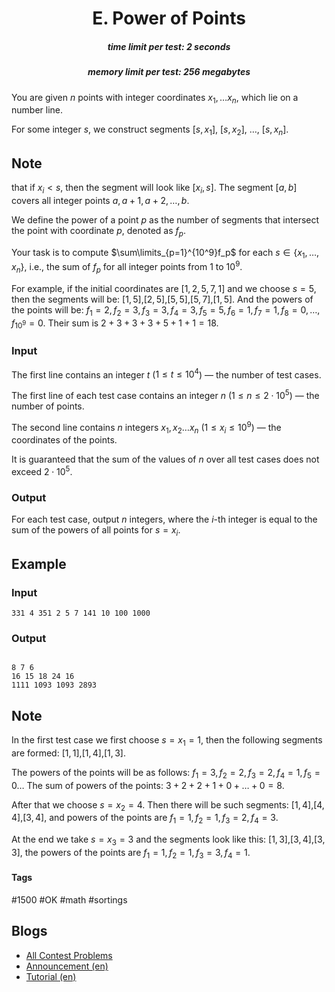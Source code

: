<h1 style='text-align: center;'> E. Power of Points</h1>

<h5 style='text-align: center;'>time limit per test: 2 seconds</h5>
<h5 style='text-align: center;'>memory limit per test: 256 megabytes</h5>

You are given $n$ points with integer coordinates $x_1,\dots x_n$, which lie on a number line.

For some integer $s$, we construct segments [$s,x_1$], [$s,x_2$], $\dots$, [$s,x_n$]. 
## Note

 that if $x_i<s$, then the segment will look like [$x_i,s$]. The segment [$a, b$] covers all integer points $a, a+1, a+2, \dots, b$.

We define the power of a point $p$ as the number of segments that intersect the point with coordinate $p$, denoted as $f_p$.

Your task is to compute $\sum\limits_{p=1}^{10^9}f_p$ for each $s \in \{x_1,\dots,x_n\}$, i.e., the sum of $f_p$ for all integer points from $1$ to $10^9$.

For example, if the initial coordinates are $[1,2,5,7,1]$ and we choose $s=5$, then the segments will be: $[1,5]$,$[2,5]$,$[5,5]$,$[5,7]$,$[1,5]$. And the powers of the points will be: $f_1=2, f_2=3, f_3=3, f_4=3, f_5=5, f_6=1, f_7=1, f_8=0, \dots, f_{10^9}=0$. Their sum is $2+3+3+3+5+1+1=18$.

### Input

The first line contains an integer $t$ ($1\le t\le 10^4$) — the number of test cases.

The first line of each test case contains an integer $n$ ($1 \le n \le 2\cdot 10^5$) — the number of points.

The second line contains $n$ integers $x_1,x_2 \dots x_n$ ($1 \le x_i \le 10^9$) — the coordinates of the points.

It is guaranteed that the sum of the values of $n$ over all test cases does not exceed $2\cdot 10^5$.

### Output

For each test case, output $n$ integers, where the $i$-th integer is equal to the sum of the powers of all points for $s=x_i$.

## Example

### Input


```text
331 4 351 2 5 7 141 10 100 1000
```
### Output

```text

8 7 6
16 15 18 24 16
1111 1093 1093 2893

```
## Note

In the first test case we first choose $s=x_1=1$, then the following segments are formed: $[1,1]$,$[1,4]$,$[1,3]$. 

The powers of the points will be as follows: $f_1=3, f_2=2, f_3=2, f_4=1, f_5=0 \dots$ The sum of powers of the points: $3+2+2+1+0+\dots+0=8$. 

After that we choose $s=x_2=4$. Then there will be such segments: $[1,4]$,$[4,4]$,$[3,4]$, and powers of the points are $f_1=1, f_2=1, f_3=2, f_4=3$. 

At the end we take $s=x_3=3$ and the segments look like this: $[1,3]$,$[3,4]$,$[3,3]$, the powers of the points are $f_1=1, f_2=1, f_3=3, f_4=1$.



#### Tags 

#1500 #OK #math #sortings 

## Blogs
- [All Contest Problems](../Codeforces_Round_891_(Div._3).md)
- [Announcement (en)](../blogs/Announcement_(en).md)
- [Tutorial (en)](../blogs/Tutorial_(en).md)
